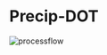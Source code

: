 # Precip-DOT

![processflow](https://github.com/ua-snap/precip-dot/blob/master/documents/DOT_Project_ProcessFlow.png)